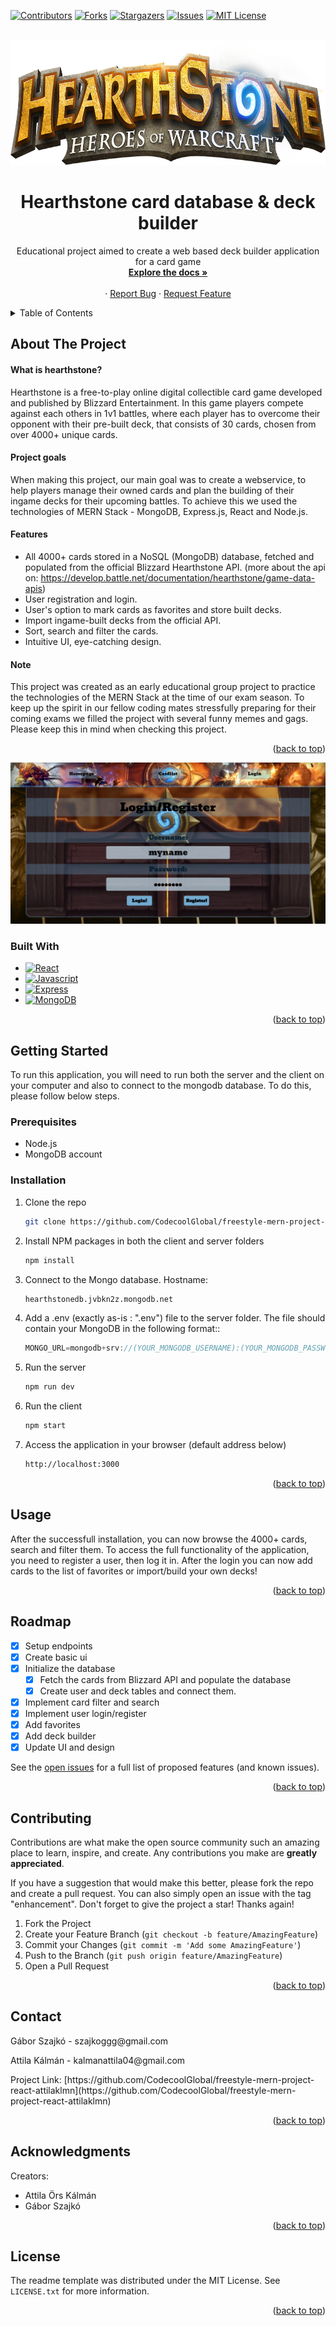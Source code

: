 <!-- Improved compatibility of back to top link: See: https://github.com/othneildrew/Best-README-Template/pull/73 -->
<a name="readme-top"></a>
<!--
*** Thanks for checking out the Best-README-Template. If you have a suggestion
*** that would make this better, please fork the repo and create a pull request
*** or simply open an issue with the tag "enhancement".
*** Don't forget to give the project a star!
*** Thanks again! Now go create something AMAZING! :D
-->



<!-- PROJECT SHIELDS -->
<!--
*** I'm using markdown "reference style" links for readability.
*** Reference links are enclosed in brackets [ ] instead of parentheses ( ).
*** See the bottom of this document for the declaration of the reference variables
*** for contributors-url, forks-url, etc. This is an optional, concise syntax you may use.
*** https://www.markdownguide.org/basic-syntax/#reference-style-links
-->
[![Contributors][contributors-shield]][contributors-url]
[![Forks][forks-shield]][forks-url]
[![Stargazers][stars-shield]][stars-url]
[![Issues][issues-shield]][issues-url]
[![MIT License][license-shield]][license-url]



<!-- PROJECT LOGO -->
<br />
<div align="center">
  <a href="https://github.com/CodecoolGlobal/freestyle-mern-project-react-attilaklmn">
    <img src="images/hs_logo.png" alt="Logo" width="600" height="200">
  </a>

<h1 align="center">Hearthstone card database & deck builder</h1

   <p align="center">
    Educational project aimed to create a web based deck builder application for a card game
    <br />
    <a href="https://github.com/github_username/repo_name"><strong>Explore the docs »</strong></a>
    <br />
    <br />
    ·
    <a href="https://github.com/github_username/repo_name/issues">Report Bug</a>
    ·
    <a href="https://github.com/github_username/repo_name/issues">Request Feature</a>
  </p>
</div>



<!-- TABLE OF CONTENTS -->
<details>
  <summary>Table of Contents</summary>
  <ol>
    <li>
      <a href="#about-the-project">About The Project</a>
      <ul>
        <li><a href="#built-with">Built With</a></li>
      </ul>
    </li>
    <li>
      <a href="#getting-started">Getting Started</a>
      <ul>
        <li><a href="#prerequisites">Prerequisites</a></li>
        <li><a href="#installation">Installation</a></li>
      </ul>
    </li>
    <li><a href="#usage">Usage</a></li>
    <li><a href="#roadmap">Roadmap</a></li>
    <li><a href="#contributing">Contributing</a></li>
    <li><a href="#license">License</a></li>
    <li><a href="#contact">Contact</a></li>
    <li><a href="#acknowledgments">Acknowledgments</a></li>
  </ol>
</details>



<!-- ABOUT THE PROJECT -->
## About The Project

#### What is hearthstone?

Hearthstone is a free-to-play online digital collectible card game developed and published by Blizzard Entertainment.
In this game players compete against each others in 1v1 battles, where each player has to overcome their opponent with their pre-built deck, that consists of 30 cards, chosen from over 4000+ unique cards.

#### Project goals

When making this project, our main goal was to create a webservice, to help players manage their owned cards and plan the building of their ingame decks for their upcoming battles. 
To achieve this we used the technologies of MERN Stack - MongoDB, Express.js, React and Node.js.

#### Features
  -  All 4000+ cards stored in a NoSQL (MongoDB) database, fetched and populated from the official Blizzard Hearthstone API. (more about the api on: https://develop.battle.net/documentation/hearthstone/game-data-apis)
  -  User registration and login.
  -  User's option to mark cards as favorites and store built decks.
  -  Import ingame-built decks from the official API.
  -  Sort, search and filter the cards.
  -  Intuitive UI, eye-catching design.

#### Note
This project was created as an early educational group project to practice the technologies of the MERN Stack at the time of our exam season. To keep up the spirit in our fellow coding mates stressfully preparing for their coming exams we filled the project with several funny memes and gags. Please keep this in mind when checking this project.
<p align="right">(<a href="#readme-top">back to top</a>)</p>

[![Product Name Screen Shot][product-screenshot]](https://example.com)

### Built With


* [![React][React.js]][React-url]
* [![Javascript]][Javascript-url]
* [![Express][Express.js]][Express.js-url]
* [![MongoDB]][MongoDB-url]

<p align="right">(<a href="#readme-top">back to top</a>)</p>



<!-- GETTING STARTED -->
## Getting Started

To run this application, you will need to run both the server and the client on your computer and also to connect to the mongodb database.
To do this, please follow below steps.

### Prerequisites

- Node.js
- MongoDB account

### Installation

1. Clone the repo
   ```sh
   git clone https://github.com/CodecoolGlobal/freestyle-mern-project-react-attilaklmn
   ```
2. Install NPM packages in both the client and server folders
   ```sh
   npm install
   ```
3. Connect to the Mongo database. Hostname:
   ```sh
   hearthstonedb.jvbkn2z.mongodb.net
   ```
4. Add a .env (exactly as-is : ".env") file to the server folder. The file should contain your MongoDB in the following format::
   ```js
   MONGO_URL=mongodb+srv://(YOUR_MONGODB_USERNAME):(YOUR_MONGODB_PASSWORD)@hearthstonedb.jvbkn2z.mongodb.net/?retryWrites=true&w=majority
   ```
6. Run the server
   ```js
   npm run dev
   ```
7. Run the client
   ```js
   npm start
   ```
8. Access the application in your browser (default address below)
   ```sh
   http://localhost:3000
   ```
<p align="right">(<a href="#readme-top">back to top</a>)</p>



<!-- USAGE EXAMPLES -->
## Usage

After the successfull installation, you can now browse the 4000+ cards, search and filter them.
To access the full functionality of the application, you need to register a user, then log it in.
After the login you can now add cards to the list of favorites or import/build your own decks!

<p align="right">(<a href="#readme-top">back to top</a>)</p>



<!-- ROADMAP -->
## Roadmap

- [X] Setup endpoints
- [X] Create basic ui
- [X] Initialize the database
    - [X] Fetch the cards from Blizzard API and populate the database
    - [X] Create user and deck tables and connect them.
- [X] Implement card filter and search
- [X] Implement user login/register
- [X] Add favorites
- [X] Add deck builder
- [X] Update UI and design

See the [open issues](https://github.com/CodecoolGlobal/freestyle-mern-project-react-attilaklmn/issues) for a full list of proposed features (and known issues).

<p align="right">(<a href="#readme-top">back to top</a>)</p>



<!-- CONTRIBUTING -->
## Contributing

Contributions are what make the open source community such an amazing place to learn, inspire, and create. Any contributions you make are **greatly appreciated**.

If you have a suggestion that would make this better, please fork the repo and create a pull request. You can also simply open an issue with the tag "enhancement".
Don't forget to give the project a star! Thanks again!

1. Fork the Project
2. Create your Feature Branch (`git checkout -b feature/AmazingFeature`)
3. Commit your Changes (`git commit -m 'Add some AmazingFeature'`)
4. Push to the Branch (`git push origin feature/AmazingFeature`)
5. Open a Pull Request

<p align="right">(<a href="#readme-top">back to top</a>)</p>


<!-- CONTACT -->
## Contact

<p>Gábor Szajkó - szajkoggg@gmail.com</p>
<p>Attila Kálmán - kalmanattila04@gmail.com</p>

<p>Project Link: [https://github.com/CodecoolGlobal/freestyle-mern-project-react-attilaklmn](https://github.com/CodecoolGlobal/freestyle-mern-project-react-attilaklmn)</p>

<p align="right">(<a href="#readme-top">back to top</a>)</p>


<!-- ACKNOWLEDGMENTS -->
## Acknowledgments

Creators:
 - Attila Örs Kálmán
 - Gábor Szajkó

<p align="right">(<a href="#readme-top">back to top</a>)</p>

<!-- LICENSE -->
## License

The readme template was distributed under the MIT License. See `LICENSE.txt` for more information.

<p align="right">(<a href="#readme-top">back to top</a>)</p>


<!-- MARKDOWN LINKS & IMAGES -->
<!-- https://www.markdownguide.org/basic-syntax/#reference-style-links -->
[contributors-shield]: https://img.shields.io/github/contributors/CodecoolGlobal/freestyle-mern-project-react-attilaklmn.svg?style=for-the-badge
[contributors-url]: https://github.com/CodecoolGlobal/freestyle-mern-project-react-attilaklmn/graphs/contributors
[forks-shield]: https://img.shields.io/github/forks/CodecoolGlobal/freestyle-mern-project-react-attilaklmn.svg?style=for-the-badge
[forks-url]: https://github.com/CodecoolGlobal/freestyle-mern-project-react-attilaklmn/network/members
[stars-shield]: https://img.shields.io/github/stars/CodecoolGlobal/freestyle-mern-project-react-attilaklmn.svg?style=for-the-badge
[stars-url]: https://github.com/CodecoolGlobal/freestyle-mern-project-react-attilaklmn/stargazers
[issues-shield]: https://img.shields.io/github/issues/CodecoolGlobal/freestyle-mern-project-react-attilaklmn.svg?style=for-the-badge
[issues-url]: https://github.com/gCodecoolGlobal/freestyle-mern-project-react-attilaklmn/issues
[license-shield]: https://img.shields.io/github/license/CodecoolGlobal/freestyle-mern-project-react-attilaklmn.svg?style=for-the-badge
[license-url]: https://github.com/CodecoolGlobal/freestyle-mern-project-react-attilaklmn/blob/master/LICENSE.txt
[linkedin-shield]: https://img.shields.io/badge/-LinkedIn-black.svg?style=for-the-badge&logo=linkedin&colorB=555
[linkedin-url]: https://linkedin.com/in/szajkó-gábor-63883556
[product-screenshot]: images/hs_login.png
[React.js]: https://img.shields.io/badge/React-20232A?style=for-the-badge&logo=react&logoColor=61DAFB
[React-url]: https://reactjs.org/
[Javascript]: https://img.shields.io/badge/javascript-F7DF1E?style=for-the-badge&logo=javascript&logoColor=white
[Javascript-url]: https://developer.mozilla.org/en-US/docs/Web/JavaScript
[Express.js]: https://img.shields.io/badge/express.js-%23404d59.svg?style=for-the-badge&logo=express&logoColor=%2361DAFB
[Express.js-url]: https://expressjs.com/
[MongoDB]: https://img.shields.io/badge/MongoDB-%234ea94b.svg?style=for-the-badge&logo=mongodb&logoColor=white
[MongoDB-url]: https://www.mongodb.com/
